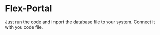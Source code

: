 # Flex-Portal
Just run the code and import the database file to your system. Connect it with you code file. 
